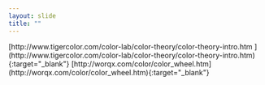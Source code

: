 ```yaml
---
layout: slide
title: ""
---
```


<section data-background-image="assets/images/Slide39.png" data-background-size="90%" data-background-position="center"></section>

<section markdown="1">  
[http://www.tigercolor.com/color-lab/color-theory/color-theory-intro.htm ](http://www.tigercolor.com/color-lab/color-theory/color-theory-intro.htm){:target="_blank"}  
[http://worqx.com/color/color_wheel.htm](http://worqx.com/color/color_wheel.htm){:target="_blank"}
</section>